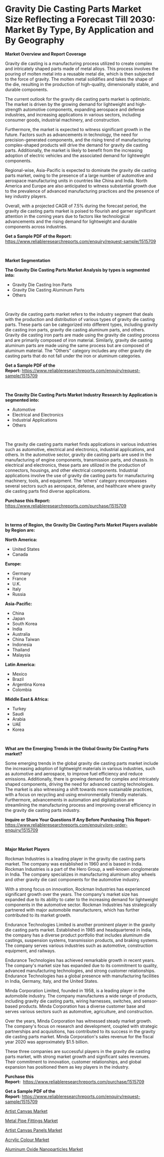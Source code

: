 <p><h1>Gravity Die Casting Parts Market Size Reflecting a Forecast Till 2030: Market By Type, By Application and By Geography</h1></p><p><strong>Market Overview and Report Coverage</strong></p>
<p><p>Gravity die casting is a manufacturing process utilized to create complex and intricately shaped parts made of metal alloys. This process involves the pouring of molten metal into a reusable metal die, which is then subjected to the force of gravity. The molten metal solidifies and takes the shape of the die, resulting in the production of high-quality, dimensionally stable, and durable components.</p><p>The current outlook for the gravity die casting parts market is optimistic. The market is driven by the growing demand for lightweight and high-strength automotive components, expanding aerospace and defense industries, and increasing applications in various sectors, including consumer goods, industrial machinery, and construction.</p><p>Furthermore, the market is expected to witness significant growth in the future. Factors such as advancements in technology, the need for precision-generated components, and the rising trend of manufacturing complex-shaped products will drive the demand for gravity die casting parts. Additionally, the market is likely to benefit from the increasing adoption of electric vehicles and the associated demand for lightweight components.</p><p>Regional-wise, Asia-Pacific is expected to dominate the gravity die casting parts market, owing to the presence of a large number of automotive and aerospace manufacturing units in countries like China and India. North America and Europe are also anticipated to witness substantial growth due to the prevalence of advanced manufacturing practices and the presence of key industry players.</p><p>Overall, with a projected CAGR of 7.5% during the forecast period, the gravity die casting parts market is poised to flourish and garner significant attention in the coming years due to factors like technological advancements and the rising demand for lightweight and durable components across industries.</p></p>
<p><strong>Get a Sample PDF of the Report:</strong> <a href="https://www.reliableresearchreports.com/enquiry/request-sample/1515709">https://www.reliableresearchreports.com/enquiry/request-sample/1515709</a></p>
<p>&nbsp;</p>
<p><strong>Market Segmentation</strong></p>
<p><strong>The Gravity Die Casting Parts Market Analysis by types is segmented into:</strong></p>
<p><ul><li>Gravity Die Casting Iron Parts</li><li>Gravity Die Casting Aluminum Parts</li><li>Others</li></ul></p>
<p>&nbsp;</p>
<p><p>Gravity die casting parts market refers to the industry segment that deals with the production and distribution of various types of gravity die casting parts. These parts can be categorized into different types, including gravity die casting iron parts, gravity die casting aluminum parts, and others. Gravity die casting iron parts are made using the gravity die casting process and are primarily composed of iron material. Similarly, gravity die casting aluminum parts are made using the same process but are composed of aluminum material. The "Others" category includes any other gravity die casting parts that do not fall under the iron or aluminum categories.</p></p>
<p><strong>Get a Sample PDF of the Report:</strong>&nbsp;<a href="https://www.reliableresearchreports.com/enquiry/request-sample/1515709">https://www.reliableresearchreports.com/enquiry/request-sample/1515709</a></p>
<p>&nbsp;</p>
<p><strong>The Gravity Die Casting Parts Market Industry Research by Application is segmented into:</strong></p>
<p><ul><li>Automotive</li><li>Electrical and Electronics</li><li>Industrial Applications</li><li>Others</li></ul></p>
<p>&nbsp;</p>
<p><p>The gravity die casting parts market finds applications in various industries such as automotive, electrical and electronics, industrial applications, and others. In the automotive sector, gravity die casting parts are used in the manufacturing of engine components, transmission parts, and chassis. In electrical and electronics, these parts are utilized in the production of connectors, housings, and other electrical components. Industrial applications involve the use of gravity die casting parts for manufacturing machinery, tools, and equipment. The 'others' category encompasses several sectors such as aerospace, defense, and healthcare where gravity die casting parts find diverse applications.</p></p>
<p><strong>Purchase this Report:</strong>&nbsp; <a href="https://www.reliableresearchreports.com/purchase/1515709">https://www.reliableresearchreports.com/purchase/1515709</a></p>
<p>&nbsp;</p>
<p><strong>In terms of Region, the Gravity Die Casting Parts Market Players available by Region are:</strong></p>
<p>
    <p> <strong> North America: </strong>
        <ul>
            <li>United States</li>
            <li>Canada</li>
        </ul>
        </p> 
    <p> <strong> Europe: </strong>
        <ul>
            <li>Germany</li>
            <li>France</li>
            <li>U.K.</li>
            <li>Italy</li>
            <li>Russia</li>
        </ul>
        </p> 
    <p> <strong> Asia-Pacific: </strong>
        <ul>
            <li>China</li>
            <li>Japan</li>
            <li>South Korea</li>
            <li>India</li>
            <li>Australia</li>
            <li>China Taiwan</li>
            <li>Indonesia</li>
            <li>Thailand</li>
            <li>Malaysia</li>
        </ul>
        </p> 
    <p> <strong> Latin America: </strong>
        <ul>
            <li>Mexico</li>
            <li>Brazil</li>
            <li>Argentina Korea</li>
            <li>Colombia</li>
        </ul>
        </p> 
    <p> <strong> Middle East & Africa: </strong>
        <ul>
            <li>Turkey</li>
            <li>Saudi</li>
            <li>Arabia</li>
            <li>UAE</li>
            <li>Korea</li>
        </ul>
    </p>
    </p>
<p>&nbsp;</p>
<p><strong>What are the Emerging Trends in the Global Gravity Die Casting Parts market?</strong></p>
<p><p>Some emerging trends in the global gravity die casting parts market include the increasing adoption of lightweight materials in various industries, such as automotive and aerospace, to improve fuel efficiency and reduce emissions. Additionally, there is growing demand for complex and intricately shaped components, driving the need for advanced casting technologies. The market is also witnessing a shift towards more sustainable practices, with a focus on recycling and using environmentally friendly materials. Furthermore, advancements in automation and digitalization are streamlining the manufacturing process and improving overall efficiency in the gravity die casting parts industry.</p></p>
<p><strong>Inquire or Share Your Questions If Any Before Purchasing This Report</strong>- <a href="https://www.reliableresearchreports.com/enquiry/pre-order-enquiry/1515709">https://www.reliableresearchreports.com/enquiry/pre-order-enquiry/1515709</a></p>
<p>&nbsp;</p>
<p><strong>Major Market Players</strong></p>
<p><p>Rockman Industries is a leading player in the gravity die casting parts market. The company was established in 1960 and is based in India. Rockman Industries is a part of the Hero Group, a well-known conglomerate in India. The company specializes in manufacturing aluminum alloy wheels and other gravity die cast components for the automotive industry. </p><p>With a strong focus on innovation, Rockman Industries has experienced significant growth over the years. The company's market size has expanded due to its ability to cater to the increasing demand for lightweight components in the automotive sector. Rockman Industries has strategically partnered with major automobile manufacturers, which has further contributed to its market growth.</p><p>Endurance Technologies Limited is another prominent player in the gravity die casting parts market. Established in 1985 and headquartered in India, the company has a diverse product portfolio that includes aluminum die castings, suspension systems, transmission products, and braking systems. The company serves various industries such as automotive, construction equipment, and railways.</p><p>Endurance Technologies has achieved remarkable growth in recent years. The company's market size has expanded due to its commitment to quality, advanced manufacturing technologies, and strong customer relationships. Endurance Technologies has a global presence with manufacturing facilities in India, Germany, Italy, and the United States.</p><p>Minda Corporation Limited, founded in 1958, is a leading player in the automobile industry. The company manufactures a wide range of products, including gravity die casting parts, wiring harnesses, switches, and sensor-based products. Minda Corporation has a diverse customer base and serves various sectors such as automotive, agriculture, and construction.</p><p>Over the years, Minda Corporation has witnessed steady market growth. The company's focus on research and development, coupled with strategic partnerships and acquisitions, has contributed to its success in the gravity die casting parts market. Minda Corporation's sales revenue for the fiscal year 2020 was approximately $1.5 billion.</p><p>These three companies are successful players in the gravity die casting parts market, with strong market growth and significant sales revenues. Their commitment to innovation, customer relationships, and global expansion has positioned them as key players in the industry.</p></p>
<p><strong>Purchase this Report:</strong>&nbsp;&nbsp;<a href="https://www.reliableresearchreports.com/purchase/1515709">https://www.reliableresearchreports.com/purchase/1515709</a></p>
<p></p>
<p><strong>Get a Sample PDF of the Report:</strong>&nbsp;<a href="https://www.reliableresearchreports.com/enquiry/request-sample/1515709">https://www.reliableresearchreports.com/enquiry/request-sample/1515709</a></p>
<p><p><a href="https://www.linkedin.com/pulse/artist-canvas-market-challenges-opportunities-growth-drivers-ywx9e/">Artist Canvas Market</a></p><p><a href="https://github.com/RickHolmes3/Market-Research-Report-List-2/blob/main/metal-pipe-fittings-market.md">Metal Pipe Fittings Market</a></p><p><a href="https://www.linkedin.com/pulse/decoding-artist-canvas-panels-market-deep-dive-latest-b2kse/">Artist Canvas Panels Market</a></p><p><a href="https://www.linkedin.com/pulse/acrylic-colour-market-share-amp-new-trends-analysis-z79ke/">Acrylic Colour Market</a></p><p><a href="https://github.com/GroverBarry/Market-Research-Report-List-2/blob/main/aluminum-oxide-nanoparticles-market.md">Aluminum Oxide Nanoparticles Market</a></p></p>